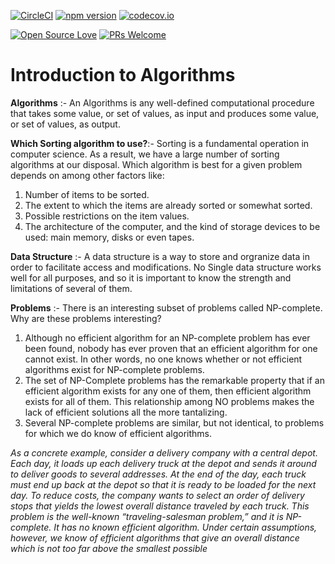 [![CircleCI](https://circleci.com/gh/kinny94/codebase.svg?style=svg)](https://circleci.com/gh/kinny94/codebase) [![npm version](https://badge.fury.io/js/%40angular%2Fcore.svg)](https://www.npmjs.com/@angular/core) [![codecov.io](https://codecov.io/github/boennemann/badges/coverage.svg?branch=master)](https://codecov.io/github/boennemann/badges?branch=angular-branch)

[![Open Source Love](https://badges.frapsoft.com/os/v1/open-source.svg?v=102)](https://github.com/ellerbrock/open-source-badge/)
[![PRs Welcome](https://img.shields.io/badge/PRs-welcome-brightgreen.svg?style=flat-square)](http://makeapullrequest.com)


# Introduction to Algorithms

**Algorithms** :-  An Algorithms is any well-defined computational procedure that takes some value, or set of values, as input and produces some value, or set of values, as output.

**Which Sorting algorithm to use?**:- Sorting is a fundamental operation in computer science. As a result, we have a large number of sorting algorithms at our disposal. Which algorithm is best for a given problem depends on among other factors like:
1. Number of items to be sorted.
2. The extent to which the items are already sorted or somewhat sorted.
3. Possible restrictions on the item values.
4. The architecture of the computer, and the kind of storage devices to be used: main memory, disks or even tapes.

**Data Structure** :- A data structure is a way to store and orgranize data in order to facilitate access and modifications. No Single data structure works well for all purposes, and so it is important to know the strength and limitations of several of them.

**Problems** :- There is an interesting subset of problems called NP-complete. Why are these problems interesting? 
1. Although no efficient algorithm for an NP-complete problem has ever been found, nobody has ever proven that an efficient algorithm for one cannot exist. In other words, no one knows whether or not efficient algorithms exist for NP-complete problems.
2. The set of NP-Complete problems has the remarkable property that if an efficient algorithm exists for any one of them, then efficient algorithm exists for all of them. This relationship among NO problems makes the lack of efficient solutions all the more tantalizing.
3. Several NP-complete problems are similar, but not identical, to problems for which we do know of efficient algorithms.

*As a concrete example, consider a delivery company with a central depot. Each day, it loads up each delivery truck at the depot and sends it around to deliver goods to several addresses. At the end of the day, each truck must end up back at the depot so that it is ready to be loaded for the next day. To reduce costs, the company wants to select an order of delivery stops that yields the lowest overall distance traveled by each truck. This problem is the well-known “traveling-salesman problem,” and it is NP-complete. It has no known efficient algorithm. Under certain assumptions, however, we know of efficient algorithms that give an overall distance which is not too far above the smallest possible*
